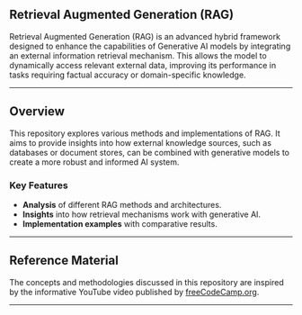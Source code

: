 ## **Retrieval Augmented Generation (RAG)**

Retrieval Augmented Generation (RAG) is an advanced hybrid framework designed to enhance the capabilities of Generative AI models by integrating an external information retrieval mechanism. This allows the model to dynamically access relevant external data, improving its performance in tasks requiring factual accuracy or domain-specific knowledge.

---

## **Overview**
This repository explores various methods and implementations of RAG. It aims to provide insights into how external knowledge sources, such as databases or document stores, can be combined with generative models to create a more robust and informed AI system.

### **Key Features**
- **Analysis** of different RAG methods and architectures.
- **Insights** into how retrieval mechanisms work with generative AI.
- **Implementation examples** with comparative results.

---

## **Reference Material**
The concepts and methodologies discussed in this repository are inspired by the informative YouTube video published by [freeCodeCamp.org](https://www.youtube.com/watch?v=sVcwVQRHIc8).

---